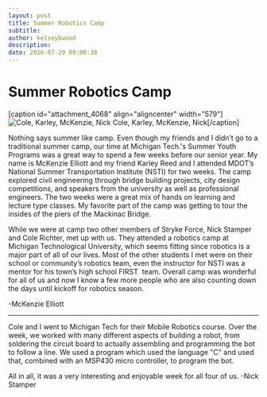 ```yaml
---
layout: post
title: Summer Robotics Camp
subtitle:
author: kelseybwood
description:
date: 2016-07-29 09:00:38
---
```


# Summer Robotics Camp

[caption id="attachment_4068" align="aligncenter" width="579"]![Cole, Karley, McKenzie, Nick](/wp-content/uploads/2016/07/IMG_20160727_152407-1.jpg) Cole, Karley, McKenzie, Nick[/caption]

Nothing says summer like camp. Even though my friends and I didn’t go to a traditional summer camp, our time at Michigan Tech.'s Summer Youth Programs was a great way to spend a few weeks before our senior year. My name is McKenzie Elliott and my friend Karley Reed and I attended MDOT’s National Summer Transportation Institute (NSTI) for two weeks. The camp explored civil engineering through bridge building projects, city design competitions, and speakers from the university as well as professional engineers. The two weeks were a great mix of hands on learning and lecture type classes. My favorite part of the camp was getting to tour the insides of the piers of the Mackinac Bridge.

While we were at camp two other members of Stryke Force, Nick Stamper and Cole Richter, met up with us. They attended a robotics camp at Michigan Technological University, which seems fitting since robotics is a major part of all of our lives. Most of the other students I met were on their school or community’s robotics team, even the instructor for NSTI was a mentor for his town’s high school FIRST  team. Overall camp was wonderful for all of us and now I know a few more people who are also counting down the days until kickoff for robotics season.

-McKenzie Elliott

* * *

Cole and I went to Michigan Tech for their Mobile Robotics course. Over the week, we worked with many different aspects of building a robot, from soldering the circuit board to actually assembling and programming the bot to follow a line. We used a program which used the language "C" and used that, combined with an MSP430 micro controller, to program the bot.

All in all, it was a very interesting and enjoyable week for all four of us. -Nick Stamper

